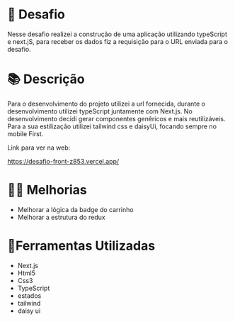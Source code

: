 # 🧪 Desafio

Nesse desafio realizei a construção de uma aplicação utilizando typeScript e next.jS, para receber  os dados fiz a requisição para o URL enviada para o desafio.

# 📚 Descrição
Para o desenvolvimento do projeto utilizei a url fornecida, durante o desenvolvimento utilizei typeScript juntamente com Next.js.
No desenvolvimento decidi gerar componentes genêricos e mais reutilizáveis.
Para a sua estilização utilizei tailwind css e daisyUi, focando sempre no mobile First.

Link para ver na web:

https://desafio-front-z853.vercel.app/


# 🧑‍💻 Melhorias
- Melhorar a lógica da badge do carrinho
- Melhorar a estrutura do redux


# 🔧Ferramentas Utilizadas
- Next.js
- Html5
- Css3
- TypeScript
- estados
- tailwind
- daisy ui

 

